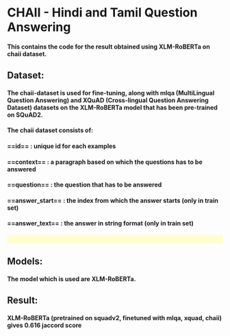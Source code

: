 # CHAII - Hindi and Tamil Question Answering

#### This contains the code for the result obtained using XLM-RoBERTa on chaii dataset.

## Dataset:

#### The chaii-dataset is used for fine-tuning, along with mlqa (MultiLingual Question Answering) and XQuAD (Cross-lingual Question Answering Dataset) datasets on the XLM-RoBERTa model that has been pre-trained on SQuAD2.
#### The chaii dataset consists of:
#### ==id==  : unique id for each examples
#### ==context== : a paragraph based on which the questions has to be answered
#### ==question==    : the question that has to be answered
#### ==answer_start==    : the index from which the answer starts (only in train set)
#### ==answer_text==     : the answer in string format (only in train set)
<div style="background-color: #ffffcc; padding: 10px;"></div>

## Models:

#### The model which is used are XLM-RoBERTa.

## Result:

#### XLM-RoBERTa (pretrained on squadv2, finetuned with mlqa, xquad, chaii) gives 0.616 jaccord score